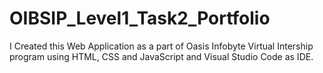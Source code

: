 # OIBSIP_Level1_Task2_Portfolio
 I Created this Web Application as a part of Oasis Infobyte Virtual Intership program using HTML, CSS and JavaScript and Visual Studio Code as IDE.
